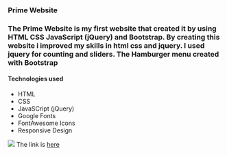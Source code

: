 ### Prime Website

### The Prime Website is my first website that created it by using HTML CSS JavaScript (jQuery) and Bootstrap. By creating this website i improved my skills in html css and jquery. I used jquery for counting and sliders. The Hamburger menu created with Bootstrap

#### Technologies used

- HTML
- CSS
- JavaSCript (jQuery)
- Google Fonts 
- FontAwesome Icons
- Responsive Design

![](https://user-images.githubusercontent.com/55697884/154237644-2c8be331-6abb-446b-8bb0-1de17e12ee77.jpg)
The link is [here](https://github.com/Buzurgmehr)



